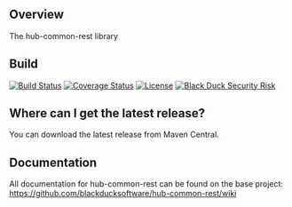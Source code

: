 ## Overview ##
The hub-common-rest library

## Build ##

[![Build Status](https://travis-ci.org/blackducksoftware/hub-common-rest.svg?branch=master)](https://travis-ci.org/blackducksoftware/hub-common-rest)
[![Coverage Status](https://coveralls.io/repos/github/blackducksoftware/hub-common-rest/badge.svg?branch=master)](https://coveralls.io/github/blackducksoftware/hub-common-rest?branch=master)
[![License](https://img.shields.io/badge/License-Apache%202.0-blue.svg)](https://opensource.org/licenses/Apache-2.0) 
[![Black Duck Security Risk](https://copilot.blackducksoftware.com/github/repos/blackducksoftware/hub-common-rest/branches/master/badge-risk.svg)](https://copilot.blackducksoftware.com/github/repos/blackducksoftware/hub-common-rest/branches/master)

## Where can I get the latest release? ##
You can download the latest release from Maven Central.

## Documentation ##
All documentation for hub-common-rest can be found on the base project:  https://github.com/blackducksoftware/hub-common-rest/wiki
